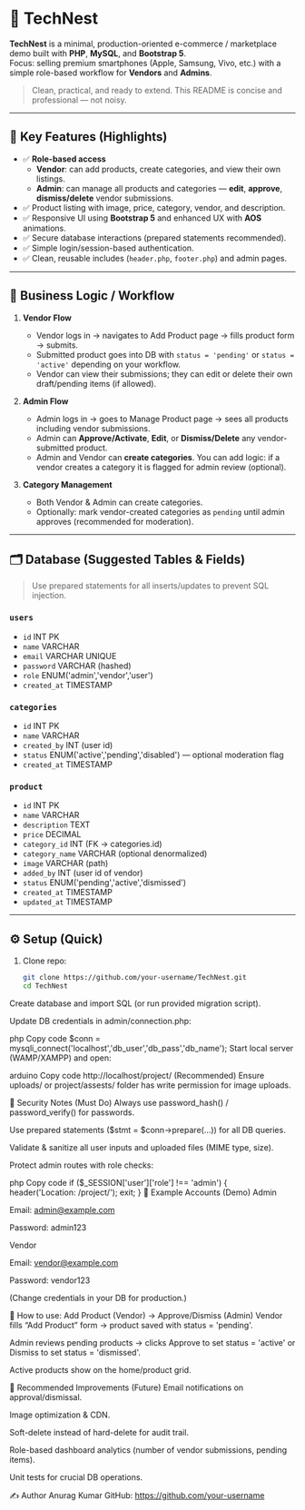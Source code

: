 # 🛒 TechNest

**TechNest** is a minimal, production-oriented e-commerce / marketplace demo built with **PHP**, **MySQL**, and **Bootstrap 5**.  
Focus: selling premium smartphones (Apple, Samsung, Vivo, etc.) with a simple role-based workflow for **Vendors** and **Admins**.

> Clean, practical, and ready to extend. This README is concise and professional — not noisy.

---

## 🚩 Key Features (Highlights)

- ✅ **Role-based access**
  - **Vendor**: can add products, create categories, and view their own listings.
  - **Admin**: can manage all products and categories — **edit**, **approve**, **dismiss/delete** vendor submissions.
- ✅ Product listing with image, price, category, vendor, and description.
- ✅ Responsive UI using **Bootstrap 5** and enhanced UX with **AOS** animations.
- ✅ Secure database interactions (prepared statements recommended).
- ✅ Simple login/session-based authentication.
- ✅ Clean, reusable includes (`header.php`, `footer.php`) and admin pages.

---

## 📌 Business Logic / Workflow

1. **Vendor Flow**
   - Vendor logs in → navigates to Add Product page → fills product form → submits.
   - Submitted product goes into DB with `status = 'pending'` or `status = 'active'` depending on your workflow.
   - Vendor can view their submissions; they can edit or delete their own draft/pending items (if allowed).

2. **Admin Flow**
   - Admin logs in → goes to Manage Product page → sees all products including vendor submissions.
   - Admin can **Approve/Activate**, **Edit**, or **Dismiss/Delete** any vendor-submitted product.
   - Admin and Vendor can **create categories**. You can add logic: if a vendor creates a category it is flagged for admin review (optional).

3. **Category Management**
   - Both Vendor & Admin can create categories.
   - Optionally: mark vendor-created categories as `pending` until admin approves (recommended for moderation).

---

## 🗂 Database (Suggested Tables & Fields)

> Use prepared statements for all inserts/updates to prevent SQL injection.

### `users`
- `id` INT PK
- `name` VARCHAR
- `email` VARCHAR UNIQUE
- `password` VARCHAR (hashed)
- `role` ENUM('admin','vendor','user')
- `created_at` TIMESTAMP

### `categories`
- `id` INT PK
- `name` VARCHAR
- `created_by` INT (user id)
- `status` ENUM('active','pending','disabled') — optional moderation flag
- `created_at` TIMESTAMP

### `product`
- `id` INT PK
- `name` VARCHAR
- `description` TEXT
- `price` DECIMAL
- `category_id` INT (FK -> categories.id)
- `category_name` VARCHAR (optional denormalized)
- `image` VARCHAR (path)
- `added_by` INT (user id of vendor)
- `status` ENUM('pending','active','dismissed')
- `created_at` TIMESTAMP
- `updated_at` TIMESTAMP

---

## ⚙️ Setup (Quick)

1. Clone repo:
   ```bash
   git clone https://github.com/your-username/TechNest.git
   cd TechNest
Create database and import SQL (or run provided migration script).

Update DB credentials in admin/connection.php:

php
Copy code
$conn = mysqli_connect('localhost','db_user','db_pass','db_name');
Start local server (WAMP/XAMPP) and open:

arduino
Copy code
http://localhost/project/
(Recommended) Ensure uploads/ or project/assests/ folder has write permission for image uploads.

🔐 Security Notes (Must Do)
Always use password_hash() / password_verify() for passwords.

Use prepared statements ($stmt = $conn->prepare(...)) for all DB queries.

Validate & sanitize all user inputs and uploaded files (MIME type, size).

Protect admin routes with role checks:

php
Copy code
if ($_SESSION['user']['role'] !== 'admin') {
    header('Location: /project/');
    exit;
}
👥 Example Accounts (Demo)
Admin

Email: admin@example.com

Password: admin123

Vendor

Email: vendor@example.com

Password: vendor123

(Change credentials in your DB for production.)

🧩 How to use: Add Product (Vendor) → Approve/Dismiss (Admin)
Vendor fills “Add Product” form → product saved with status = 'pending'.

Admin reviews pending products → clicks Approve to set status = 'active' or Dismiss to set status = 'dismissed'.

Active products show on the home/product grid.

🧰 Recommended Improvements (Future)
Email notifications on approval/dismissal.

Image optimization & CDN.

Soft-delete instead of hard-delete for audit trail.

Role-based dashboard analytics (number of vendor submissions, pending items).

Unit tests for crucial DB operations.

✍️ Author
Anurag Kumar
GitHub: https://github.com/your-username

